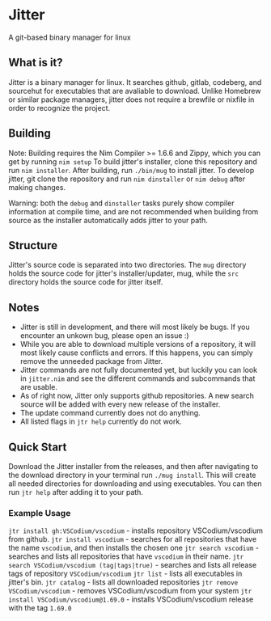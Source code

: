 # Jitter
A git-based binary manager for linux

## What is it?
Jitter is a binary manager for linux. It searches github, gitlab, codeberg, and sourcehut for executables that are avaliable to download. Unlike Homebrew or similar package managers, jitter does not require a brewfile or nixfile in order to recognize the project.


## Building
Note: Building requires the Nim Compiler >= 1.6.6 and Zippy, which you can get by running `nim setup`
To build jitter's installer, clone this repository and run `nim installer`. After building, run `./bin/mug` to install jitter.
To develop jitter, git clone the repository and run `nim dinstaller` or `nim debug` after making changes.

Warning: both the `debug` and `dinstaller` tasks purely show compiler information at compile time, and are not recommended when building from source as the installer automatically adds jitter to your path.

## Structure
Jitter's source code is separated into two directories. The `mug` directory holds the source code for jitter's installer/updater, mug, while the `src` directory holds the source code for jitter itself.

## Notes
- Jitter is still in development, and there will most likely be bugs. If you encounter an unkown bug, please open an issue :)
- While you are able to download multiple versions of a repository, it will most likely cause conflicts and errors. If this happens, you can simply remove the unneeded package from Jitter.
- Jitter commands are not fully documented yet, but luckily you can look in `jitter.nim` and see the different commands and subcommands that are usable.
- As of right now, Jitter only supports github repositories. A new search source will be added with every new release of the installer.
- The update command currently does not do anything.
- All listed flags in `jtr help` currently do not work.

## Quick Start
Download the Jitter installer from the releases, and then after navigating to the download directory in your terminal run `./mug install`. This will create all needed directories for downloading and using executables. You can then run `jtr help` after adding it to your path.

### Example Usage
`jtr install gh:VSCodium/vscodium` - installs repository VSCodium/vscodium from github.
`jtr install vscodium` - searches for all repositories that have the name `vscodium`, and then installs the chosen one
`jtr search vscodium` - searches and lists all repositories that have `vscodium` in their name.
`jtr search VSCodium/vscodium (tag|tags|true)` - searches and lists all release tags of repository `VSCodium/vscodium`
`jtr list` - lists all executables in jitter's bin.
`jtr catalog` - lists all downloaded repositories
`jtr remove VSCodium/vscodium` - removes VSCodium/vscodium from your system
`jtr install VSCodium/vscodium@1.69.0` - installs VSCodium/vscodium release with the tag `1.69.0`
